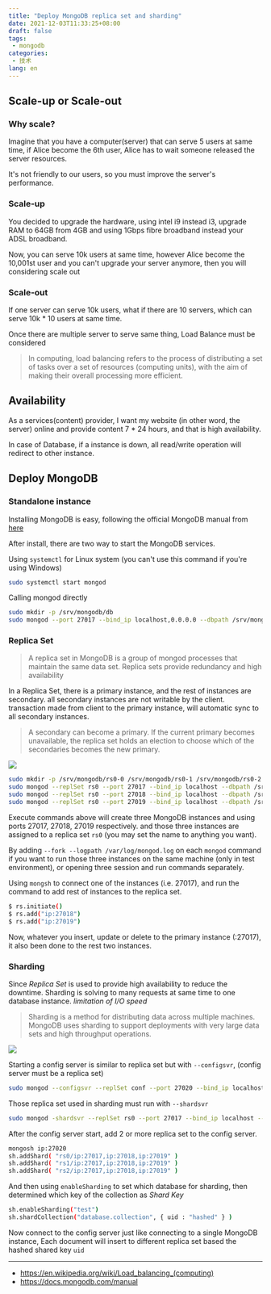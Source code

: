 ```yaml
---
title: "Deploy MongoDB replica set and sharding"
date: 2021-12-03T11:33:25+08:00
draft: false
tags:
 - mongodb
categories:
 - 技术
lang: en
---
```


## Scale-up or Scale-out
### Why scale?
Imagine that you have a computer(server) that can serve 5 users at same time,
if Alice become the 6th user, Alice has to wait someone released the server
resources.

It's not friendly to our users, so you must improve the server's performance.

### Scale-up

You decided to upgrade the hardware, using intel i9 instead i3, upgrade RAM to 64GB from 4GB
and using 1Gbps fibre broadband instead your ADSL broadband.

Now, you can serve 10k users at same time, however Alice become the 10,001st user and 
you can't upgrade your server anymore, then you will considering scale out

### Scale-out

If one server can serve 10k users, what if there are 10 servers, 
which can serve 10k * 10 users at same time.

Once there are multiple server to serve same thing, Load Balance must be considered

> In computing, load balancing refers to the process of distributing 
> a set of tasks over a set of resources (computing units), with the aim 
> of making their overall processing more efficient. 

## Availability

As a services(content) provider, I want my website (in other word, the server) 
online and provide content 7 * 24 hours, and that is high availability.

In case of Database, if a instance is down, all read/write operation will 
redirect to other instance.

## Deploy MongoDB

### Standalone instance

Installing MongoDB is easy, following the official MongoDB manual from [here](https://docs.mongodb.com/manual/installation/)

After install, there are two way to start the MongoDB services.

Using `systemctl` for Linux system (you can't use this command if you're using Windows)
```bash
sudo systemctl start mongod
```

Calling mongod directly
```bash
sudo mkdir -p /srv/mongodb/db
sudo mongod --port 27017 --bind_ip localhost,0.0.0.0 --dbpath /srv/mongodb/db --oplogSize 128
```


### Replica Set

> A replica set in MongoDB is a group of mongod processes that maintain 
> the same data set. Replica sets provide redundancy and high availability

In a Replica Set, there is a primary instance, and the rest of instances 
are secondary. all secondary instances are not writable by the client. 
transaction made from client to the primary instance, will automatic sync to all secondary instances. 

> A secondary can become a primary. If the current primary becomes unavailable, 
> the replica set holds an election to choose which of the secondaries becomes the new primary.

![](https://docs.mongodb.com/manual/images/replica-set-read-write-operations-primary.bakedsvg.svg)

```bash
sudo mkdir -p /srv/mongodb/rs0-0 /srv/mongodb/rs0-1 /srv/mongodb/rs0-2
sudo mongod --replSet rs0 --port 27017 --bind_ip localhost --dbpath /srv/mongodb/rs0-0 --oplogSize 128
sudo mongod --replSet rs0 --port 27018 --bind_ip localhost --dbpath /srv/mongodb/rs0-1 --oplogSize 128
sudo mongod --replSet rs0 --port 27019 --bind_ip localhost --dbpath /srv/mongodb/rs0-2 --oplogSize 128
```

Execute commands above will create three MongoDB instances and using ports 27017, 27018, 27019 respectively.
and those three instances are assigned to a replica set `rs0` (you may set the name to anything you want).

By adding `--fork --logpath /var/log/mongod.log` on each `mongod` command if you want to run those three 
instances on the same machine (only in test environment), or opening three session and run commands separately.

Using `mongsh` to connect one of the instances (i.e. 27017), and run the command to add rest of instances to the replica set.
```bash
$ rs.initiate()
$ rs.add("ip:27018")
$ rs.add("ip:27019")
```

Now, whatever you insert, update or delete to the primary instance (:27017), it also been done to the rest two instances.

### Sharding
Since *Replica Set* is used to provide high availability to reduce the downtime. 
Sharding is solving to many requests at same time to one database instance. *limitation of I/O speed*

> Sharding is a method for distributing data across multiple machines.
> MongoDB uses sharding to support deployments with very large data
> sets and high throughput operations.

![](https://docs.mongodb.com/manual/images/sharded-cluster-production-architecture.bakedsvg.svg)

Starting a config server is similar to replica set but with `--configsvr`, (config server must be a replica set)
```bash
sudo mongod --configsvr --replSet conf --port 27020 --bind_ip localhost --dbpath /srv/mongodb/conf-0 --oplogSize 128
```

Those replica set used in sharding must run with `--shardsvr`
```bash
sudo mongod -shardsvr --replSet rs0 --port 27017 --bind_ip localhost --dbpath /srv/mongodb/rs0-0 --oplogSize 128
```

After the config server start, add 2 or more replica set to the config server.

```bash
mongosh ip:27020
sh.addShard( "rs0/ip:27017,ip:27018,ip:27019" )
sh.addShard( "rs1/ip:27017,ip:27018,ip:27019" )
sh.addShard( "rs2/ip:27017,ip:27018,ip:27019" )
```

And then using `enableSharding` to set which database for sharding, 
then determined which key of the collection as *Shard Key*

```bash
sh.enableSharding("test")
sh.shardCollection("database.collection", { uid : "hashed" } )
```

Now connect to the config server just like connecting to a single MongoDB instance,
Each document will insert to different replica set based the hashed shared key `uid`

---

 - https://en.wikipedia.org/wiki/Load_balancing_(computing)
 - https://docs.mongodb.com/manual

